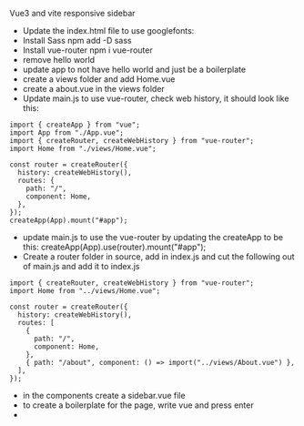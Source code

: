 Vue3 and vite responsive sidebar

- Update the index.html file to use googlefonts: <link rel="preconnect" href="https://fonts.googleapis.com">
- Install Sass npm add -D sass
- Install vue-router npm i vue-router
- remove hello world
- update app to not have hello world and just be a boilerplate
- create a views folder and add Home.vue
- create a about.vue in the views folder
- Update main.js to use vue-router, check web history, it should look like this:

```
import { createApp } from "vue";
import App from "./App.vue";
import { createRouter, createWebHistory } from "vue-router";
import Home from "./views/Home.vue";

const router = createRouter({
  history: createWebHistory(),
  routes: {
    path: "/",
    component: Home,
  },
});
createApp(App).mount("#app");

```

- update main.js to use the vue-router by updating the createApp to be this: createApp(App).use(router).mount("#app");
- Create a router folder in source, add in index.js and cut the following out of main.js and add it to index.js

```
import { createRouter, createWebHistory } from "vue-router";
import Home from "../views/Home.vue";

const router = createRouter({
  history: createWebHistory(),
  routes: [
    {
      path: "/",
      component: Home,
    },
    { path: "/about", component: () => import("../views/About.vue") },
  ],
});
```

- in the components create a sidebar.vue file
- to create a boilerplate for the page, write vue and press enter
-

